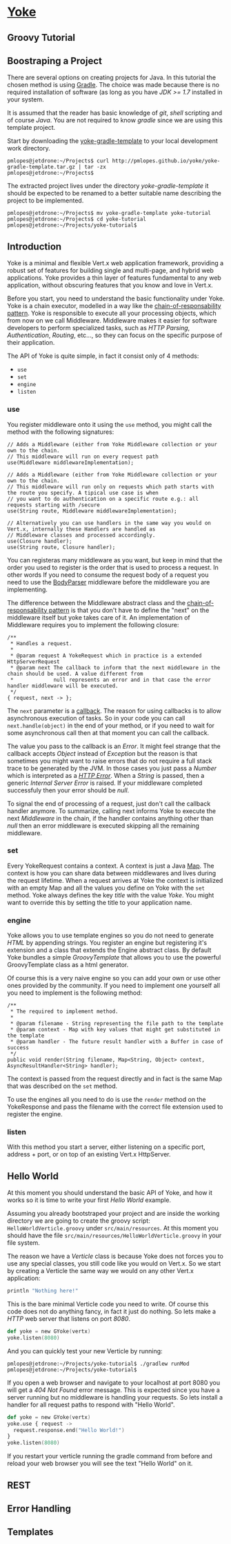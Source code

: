 # [Yoke](/)

## Groovy Tutorial

## Boostraping a Project

There are several options on creating projects for Java. In this tutorial the chosen method is using
[Gradle](http://www.gradle.org/). The choice was made because there is no required installation of software (as long as
you have *JDK >= 1.7* installed in your system.

It is assumed that the reader has basic knowledge of *git*, *shell* scripting and of course *Java*. You are not required
to know *gradle* since we are using this template project.

Start by downloading the [yoke-gradle-template](yoke-gradle-template.tar.gz) to your local development work directory.

~~~~~~~~~~~~~~~~~~~~~~~~~~~~~~~~~~~~~~~~~~
pmlopes@jetdrone:~/Projects$ curl http://pmlopes.github.io/yoke/yoke-gradle-template.tar.gz | tar -zx
pmlopes@jetdrone:~/Projects$
~~~~~~~~~~~~~~~~~~~~~~~~~~~~~~~~~~~~~~~~~~

The extracted project lives under the directory *yoke-gradle-template* it should be expected to be renamed to a better
suitable name describing the project to be implemented.

~~~~~~~~~~~~~~~~~~~~~~~~~~~~~~~~~~~~~~~~~~
pmlopes@jetdrone:~/Projects$ mv yoke-gradle-template yoke-tutorial
pmlopes@jetdrone:~/Projects$ cd yoke-tutorial
pmlopes@jetdrone:~/Projects/yoke-tutorial$
~~~~~~~~~~~~~~~~~~~~~~~~~~~~~~~~~~~~~~~~~~


## Introduction

Yoke is a minimal and flexible Vert.x web application framework, providing a robust set of features for building single
and multi-page, and hybrid web applications. Yoke provides a thin layer of features fundamental to any web application,
without obscuring features that you know and love in Vert.x.

Before you start, you need to understand the basic functionality under Yoke. Yoke is a chain executor, modelled in a way
like the [chain-of-responsability pattern](http://en.wikipedia.org/wiki/Chain-of-responsibility_pattern). Yoke is
responsible to execute all your processing objects, which from now on we call Middleware. Middleware makes it easier for
software developers to perform specialized tasks, such as *HTTP Parsing*, *Authentication*, *Routing*, etc..., so they
can focus on the specific purpose of their application.

The API of Yoke is quite simple, in fact it consist only of 4 methods:

* ```use```
* ```set```
* ```engine```
* ```listen```

### use

You register middleware onto it using the ```use``` method, you might call the method with the following signatures:

~~~~~~~~~~~~~~~~~~~~~~~~~~~~~~~~~~~~~~~~~~ {.boo}
// Adds a Middleware (either from Yoke Middleware collection or your own to the chain.
// This middleware will run on every request path
use(Middleware middlewareImplementation);

// Adds a Middleware (either from Yoke Middleware collection or your own to the chain.
// This middleware will run only on requests which path starts with the route you specify. A tipical use case is when
// you want to do authentication on a specific route e.g.: all requests starting with /secure
use(String route, Middleware middlewareImplementation);

// Alternatively you can use handlers in the same way you would on Vert.x, internally these Handlers are handled as
// Middleware classes and processed accordingly.
use(Closure handler);
use(String route, Closure handler);
~~~~~~~~~~~~~~~~~~~~~~~~~~~~~~~~~~~~~~~~~~

You can registeras many middleware as you want, but keep in mind that the order you used to register is the order that
is used to process a request. In other words If you need to consume the request body of a request you need to use the
[BodyParser](BodyParser.html) middleware before the middleware you are implementing.

The difference between the Middleware abstract class and the
[chain-of-responsability pattern](http://en.wikipedia.org/wiki/Chain-of-responsibility_pattern) is that you don't have
to define the "next" on the middleware itself but yoke takes care of it. An implementation of Middleware requires you
to implement the following closure:

~~~~~~~~~~~~~~~~~~~~~~~~~~~~~~~~~~~~~~~~~~ {.boo}
/**
 * Handles a request.
 *
 * @param request A YokeRequest which in practice is a extended HttpServerRequest
 * @param next The callback to inform that the next middleware in the chain should be used. A value different from
 *             null represents an error and in that case the error handler middleware will be executed.
 */
{ request, next -> };
~~~~~~~~~~~~~~~~~~~~~~~~~~~~~~~~~~~~~~~~~~

The ```next``` parameter is a [callback](http://en.wikipedia.org/wiki/Callback_%28computer_programming%29). The reason
for using callbacks is to allow asynchronous execution of tasks. So in your code you can call ```next.handle(object)```
in the end of your method, or if you need to wait for some asynchronous call then at that moment you can call the
callback.

The value you pass to the callback is an *Error*. It might feel strange that the callback accepts *Object* instead of
*Exception* but the reason is that sometimes you might want to raise errors that do not require a full stack trace to be
generated by the JVM. In those cases you just pass a *Number* which is interpreted as a
[*HTTP Error*](http://en.wikipedia.org/wiki/List_of_HTTP_status_codes). When a *String* is passed, then a generic
*Internal Server Error* is raised. If your middleware completed successfuly then your error should be *null*.

To signal the end of processing of a request, just don't call the callback handler anymore. To summarize, calling next
informs Yoke to execute the next *Middleware* in the chain, if the handler contains anything other than *null* then an
error middleware is executed skipping all the remaining middleware.

### set

Every YokeRequest contains a context. A context is just a Java
[Map](http://docs.oracle.com/javase/7/docs/api/java/util/Map.html). The context is how you can share data between
middlewares and lives during the request lifetime. When a request arrives at Yoke the context is initialized with an
empty Map and all the values you define on Yoke with the ```set``` method. Yoke always defines the key *title* with the
value *Yoke*. You might want to override this by setting the title to your application name.

### engine

Yoke allows you to use template engines so you do not need to generate *HTML* by appending strings. You register an
engine but registering it's extension and a class that extends the Engine abstract class. By default Yoke bundles a
simple *GroovyTemplate* that allows you to use the powerful GroovyTemplate class as a html generator.

Of course this is a very naive engine so you can add your own or use other ones provided by the community. If you need
to implement one yourself all you need to implement is the following method:

~~~~~~~~~~~~~~~~~~~~~~~~~~~~~~~~~~~~~~~~~~ {.boo}
/**
 * The required to implement method.
 *
 * @param filename - String representing the file path to the template
 * @param context - Map with key values that might get substituted in the template
 * @param handler - The future result handler with a Buffer in case of success
 */
public void render(String filename, Map<String, Object> context, AsyncResultHandler<String> handler);
~~~~~~~~~~~~~~~~~~~~~~~~~~~~~~~~~~~~~~~~~~

The context is passed from the request directly and in fact is the same Map that was described on the ```set``` method.

To use the engines all you need to do is use the ```render``` method on the YokeResponse and pass the filename with the
correct file extension used to register the engine.

### listen

With this method you start a server, either listening on a specific port, address + port, or on top of an existing
Vert.x HttpServer.


## Hello World

At this moment you should understand the basic API of Yoke, and how it works so it is time to write your first *Hello
World* example.

Assuming you already bootstraped your project and are inside the working directory we are going to create the groovy
script: ```HelloWorldVerticle.groovy``` under ```src/main/resources```. At this moment you should have the file
```src/main/resources/HelloWorldVerticle.groovy``` in your file system.

The reason we have a *Verticle* class is because Yoke does not forces you to use any special classes, you still code
like you would on Vert.x. So we start by creating a Verticle the same way we would on any other Vert.x application:

~~~~~~~~~~~~~~~~~~~~~~~~~~~~~~~~~~~~~~~~~~ {.boo .numberLines}
println "Nothing here!"
~~~~~~~~~~~~~~~~~~~~~~~~~~~~~~~~~~~~~~~~~~

This is the bare minimal Verticle code you need to write. Of course this code does not do anything fancy, in fact it
just do nothing. So lets make a *HTTP* web server that listens on port *8080*.

~~~~~~~~~~~~~~~~~~~~~~~~~~~~~~~~~~~~~~~~~~ {.boo .numberLines}
def yoke = new GYoke(vertx)
yoke.listen(8080)
~~~~~~~~~~~~~~~~~~~~~~~~~~~~~~~~~~~~~~~~~~

And you can quickly test your new Verticle by running:

~~~~~~~~~~~~~~~~~~~~~~~~~~~~~~~~~~~~~~~~~~
pmlopes@jetdrone:~/Projects/yoke-tutorial$ ./gradlew runMod
pmlopes@jetdrone:~/Projects/yoke-tutorial$
~~~~~~~~~~~~~~~~~~~~~~~~~~~~~~~~~~~~~~~~~~

If you open a web browser and navigate to your localhost at port 8080 you will get a *404* *Not Found* error message.
This is expected since you have a server running but no middleware is handling your requests. So lets install a handler
for all request paths to respond with "Hello World".

~~~~~~~~~~~~~~~~~~~~~~~~~~~~~~~~~~~~~~~~~~ {.boo .numberLines}
def yoke = new GYoke(vertx)
yoke.use { request ->
  request.response.end("Hello World!")
}
yoke.listen(8080)
~~~~~~~~~~~~~~~~~~~~~~~~~~~~~~~~~~~~~~~~~~

If you restart your verticle running the gradle command from before and reload your web browser you will see the text
"Hello World" on it.


## REST


## Error Handling


## Templates
